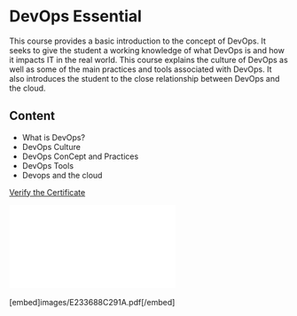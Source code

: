 
# DevOps Essential
This course provides a basic introduction to the concept of DevOps. It seeks to give the student a working knowledge of what DevOps is and how it impacts IT in the real world. This course explains the culture of DevOps as well as some of the main practices and tools associated with DevOps. It also introduces the student to the close relationship between DevOps and the cloud.

## Content
- What is DevOps?
- DevOps Culture
- DevOps ConCept and Practices
- DevOps Tools
- Devops and the cloud



<object data="images/E233688C291A.pdf" width="1000" height="1000" type='application/pdf'></object>



[Verify the Certificate](https://verify.acloud.guru/E233688C291A)

![Certificate](images/E233688C291A.pdf)

[embed]images/E233688C291A.pdf[/embed]